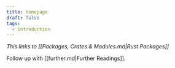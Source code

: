 ```yaml
---
title: Homepage
draft: false
tags:
  - introduction
---
```


*This links to [[Packages, Crates & Modules.md|Rust Packages]]* 

Follow up with [[further.md|Further Readings]].

